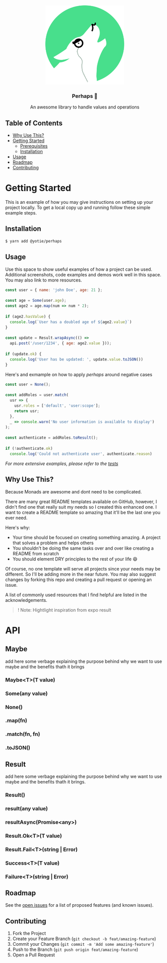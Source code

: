 

<br />
<p align="center">
  <a href="https://github.com/yotieapp">
    <img src="docs/logo.png" alt="Logo" width="250" height="250">
  </a>

  <h3 align="center">Perhaps 🧐</h3>

  <p align="center">
    An awesome library to handle values and operations
  </p>
</p>

<!-- TABLE OF CONTENTS -->
## Table of Contents

* [Why Use This?](#why-use-this)
* [Getting Started](#getting-started)
  * [Prerequisites](#prerequisites)
  * [Installation](#installation)
* [Usage](#usage)
* [Roadmap](#roadmap)
* [Contributing](#contributing)


<!-- GETTING STARTED -->
# Getting Started

This is an example of how you may give instructions on setting up your project locally.
To get a local copy up and running follow these simple example steps.


## Installation


```sh
$ yarn add @yotie/perhaps
```

<!-- USAGE EXAMPLES -->
## Usage

Use this space to show useful examples of how a project can be used. Additional screenshots, code examples and demos work well in this space. You may also link to more resources.

```js
const user = { name: 'john Doe', age: 21 };

const age = Some(user.age);
const age2 = age.map(num => num * 2);

if (age2.hasValue) {
  console.log(`User has a doubled age of ${age2.value}`)
}

const update = Result.wrapAsync(() =>
  api.post('/user/1234', { age: age2.value }));

if (update.ok) {
  console.log('User has be updated: ', update.value.toJSON())
}
```

Here's and exmample on how to apply _perhaps_ around negative cases
```js
const user = None();

const addRoles = user.match(
  usr => {
    usr.roles = ['default', 'user:scope'];
    return usr;
  },
  _ => console.warn('No user information is available to display')
);

const authenticate = addRoles.toResult();

if (!authenticate.ok)
  console.log('Could not authenticate user', authenticate.reason)
```
_For more extensive examples, please refer to the [tests](https://example.com)_

## Why Use This?

Because Monads are awesome and dont need to be complicated.

There are many great README templates available on GitHub, however, I didn't find one that really suit my needs so I created this enhanced one. I want to create a README template so amazing that it'll be the last one you ever need.

Here's why:
* Your time should be focused on creating something amazing. A project that solves a problem and helps others
* You shouldn't be doing the same tasks over and over like creating a README from scratch
* You should element DRY principles to the rest of your life :smile:

Of course, no one template will serve all projects since your needs may be different. So I'll be adding more in the near future. You may also suggest changes by forking this repo and creating a pull request or opening an issue.

A list of commonly used resources that I find helpful are listed in the acknowledgements.

>! Note: Hightlight inspiration from expo result




# API

## Maybe
add here some verbage explaining the purpose behind why we want to use maybe and the benefits thath it brings

### Maybe\<T\>(T value)

### Some(any value)

### None()

### .map<T>(fn)

### .match(fn, fn)

### .toJSON()


## Result
add here some verbage explaining the purpose behind why we want to use maybe and the benefits thath it brings.

### Result<T>()

### result(any value)
### resultAsync(Promise\<any\>)

### Result.Ok\<T\>(T value)
### Result.Fail\<T\>(string | Error)

### Success\<T\>(T value)
### Failure\<T\>(string | Error)



<!-- ROADMAP -->
## Roadmap

See the [open issues](https://github.com/orgs/yotieapp/projects/1) for a list of proposed features (and known issues).



<!-- CONTRIBUTING -->
## Contributing

1. Fork the Project
2. Create your Feature Branch (`git checkout -b feat/amazing-feature`)
3. Commit your Changes (`git commit -m 'Add some amazing-feature'`)
4. Push to the Branch (`git push origin feat/amazing-feature`)
5. Open a Pull Request



<!-- MARKDOWN LINKS & IMAGES -->
<!-- https://www.markdownguide.org/basic-syntax/#reference-style-links -->
[forks-url]: https://github.com/othneildrew/Best-README-Template/network/members
[stars-shield]: https://img.shields.io/github/stars/othneildrew/Best-README-Template.svg?style=flat-square
[stars-url]: https://github.com/othneildrew/Best-README-Template/stargazers
[product-screenshot]: images/screenshot.png